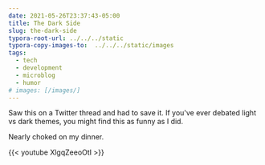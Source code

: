 ```yaml
---
date: 2021-05-26T23:37:43-05:00
title: The Dark Side
slug: the-dark-side
typora-root-url: ../../../static
typora-copy-images-to:  ../../../static/images
tags:
  - tech
  - development
  - microblog
  - humor
# images: [/images/]
---
```


Saw this on a Twitter thread and had to save it.
If you've ever debated light vs dark themes, you might find this as funny as I did.

Nearly choked on my dinner.

{{< youtube XlgqZeeoOtI >}}
